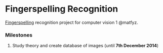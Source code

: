 Fingerspelling Recognition
==============================

[Fingerspelling](http://en.wikipedia.org/wiki/Fingerspelling) recognition project for computer vision 1 @matfyz.

### Milestones

1. Study theory and create database of images (until __7th December 2014__)
